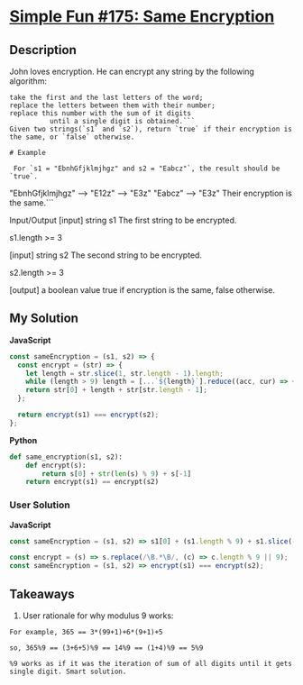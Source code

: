 # [Simple Fun #175: Same Encryption](https://www.codewars.com/kata/58b6c403a38abaaf6c00006b)

## Description

John loves encryption. He can encrypt any string by the following algorithm:

````
take the first and the last letters of the word;
replace the letters between them with their number;
replace this number with the sum of it digits
          until a single digit is obtained.```
Given two strings(`s1` and `s2`), return `true` if their encryption is the same, or `false` otherwise.

# Example

 For `s1 = "EbnhGfjklmjhgz" and s2 = "Eabcz"`, the result should be `true`.
````

"EbnhGfjklmjhgz" --> "E12z" --> "E3z" "Eabcz" --> "E3z" Their encryption is the same.```

Input/Output
[input] string s1
The first string to be encrypted.

s1.length >= 3

[input] string s2
The second string to be encrypted.

s2.length >= 3

[output] a boolean value
true if encryption is the same, false otherwise.

## My Solution

**JavaScript**

```js
const sameEncryption = (s1, s2) => {
  const encrypt = (str) => {
    let length = str.slice(1, str.length - 1).length;
    while (length > 9) length = [...`${length}`].reduce((acc, cur) => +acc + +cur, 0);
    return str[0] + length + str[str.length - 1];
  };

  return encrypt(s1) === encrypt(s2);
};
```

**Python**

```py
def same_encryption(s1, s2):
    def encrypt(s):
        return s[0] + str(len(s) % 9) + s[-1]
    return encrypt(s1) == encrypt(s2)
```

### User Solution

**JavaScript**

```js
const sameEncryption = (s1, s2) => s1[0] + (s1.length % 9) + s1.slice(-1) == s2[0] + (s2.length % 9) + s2.slice(-1);
```

```js
const encrypt = (s) => s.replace(/\B.*\B/, (c) => c.length % 9 || 9);
const sameEncryption = (s1, s2) => encrypt(s1) === encrypt(s2);
```

## Takeaways

1. User rationale for why modulus 9 works:

```
For example, 365 == 3*(99+1)+6*(9+1)+5

so, 365%9 == (3+6+5)%9 == 14%9 == (1+4)%9 == 5%9

%9 works as if it was the iteration of sum of all digits until it gets single digit. Smart solution.
```
